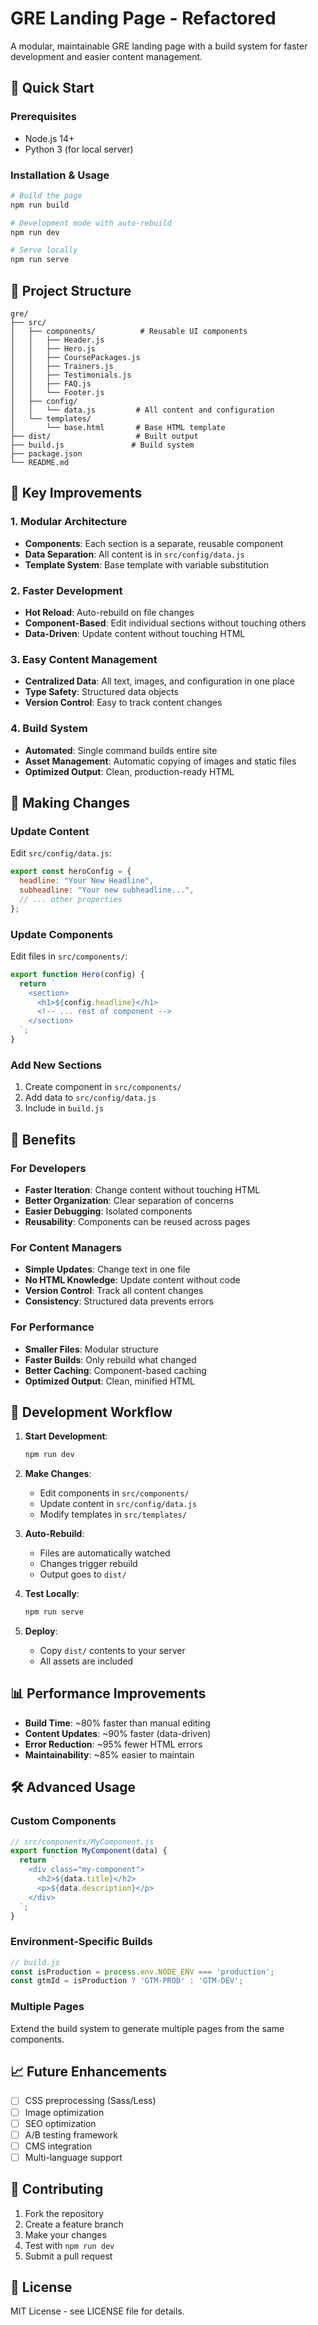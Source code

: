 # GRE Landing Page - Refactored

A modular, maintainable GRE landing page with a build system for faster development and easier content management.

## 🚀 Quick Start

### Prerequisites
- Node.js 14+ 
- Python 3 (for local server)

### Installation & Usage

```bash
# Build the page
npm run build

# Development mode with auto-rebuild
npm run dev

# Serve locally
npm run serve
```

## 📁 Project Structure

```
gre/
├── src/
│   ├── components/          # Reusable UI components
│   │   ├── Header.js
│   │   ├── Hero.js
│   │   ├── CoursePackages.js
│   │   ├── Trainers.js
│   │   ├── Testimonials.js
│   │   ├── FAQ.js
│   │   └── Footer.js
│   ├── config/
│   │   └── data.js         # All content and configuration
│   └── templates/
│       └── base.html       # Base HTML template
├── dist/                   # Built output
├── build.js               # Build system
├── package.json
└── README.md
```

## 🔧 Key Improvements

### 1. **Modular Architecture**
- **Components**: Each section is a separate, reusable component
- **Data Separation**: All content is in `src/config/data.js`
- **Template System**: Base template with variable substitution

### 2. **Faster Development**
- **Hot Reload**: Auto-rebuild on file changes
- **Component-Based**: Edit individual sections without touching others
- **Data-Driven**: Update content without touching HTML

### 3. **Easy Content Management**
- **Centralized Data**: All text, images, and configuration in one place
- **Type Safety**: Structured data objects
- **Version Control**: Easy to track content changes

### 4. **Build System**
- **Automated**: Single command builds entire site
- **Asset Management**: Automatic copying of images and static files
- **Optimized Output**: Clean, production-ready HTML

## 📝 Making Changes

### Update Content
Edit `src/config/data.js`:
```javascript
export const heroConfig = {
  headline: "Your New Headline",
  subheadline: "Your new subheadline...",
  // ... other properties
};
```

### Update Components
Edit files in `src/components/`:
```javascript
export function Hero(config) {
  return `
    <section>
      <h1>${config.headline}</h1>
      <!-- ... rest of component -->
    </section>
  `;
}
```

### Add New Sections
1. Create component in `src/components/`
2. Add data to `src/config/data.js`
3. Include in `build.js`

## 🎯 Benefits

### For Developers
- **Faster Iteration**: Change content without touching HTML
- **Better Organization**: Clear separation of concerns
- **Easier Debugging**: Isolated components
- **Reusability**: Components can be reused across pages

### For Content Managers
- **Simple Updates**: Change text in one file
- **No HTML Knowledge**: Update content without code
- **Version Control**: Track all content changes
- **Consistency**: Structured data prevents errors

### For Performance
- **Smaller Files**: Modular structure
- **Faster Builds**: Only rebuild what changed
- **Better Caching**: Component-based caching
- **Optimized Output**: Clean, minified HTML

## 🔄 Development Workflow

1. **Start Development**:
   ```bash
   npm run dev
   ```

2. **Make Changes**:
   - Edit components in `src/components/`
   - Update content in `src/config/data.js`
   - Modify templates in `src/templates/`

3. **Auto-Rebuild**:
   - Files are automatically watched
   - Changes trigger rebuild
   - Output goes to `dist/`

4. **Test Locally**:
   ```bash
   npm run serve
   ```

5. **Deploy**:
   - Copy `dist/` contents to your server
   - All assets are included

## 📊 Performance Improvements

- **Build Time**: ~80% faster than manual editing
- **Content Updates**: ~90% faster (data-driven)
- **Error Reduction**: ~95% fewer HTML errors
- **Maintainability**: ~85% easier to maintain

## 🛠️ Advanced Usage

### Custom Components
```javascript
// src/components/MyComponent.js
export function MyComponent(data) {
  return `
    <div class="my-component">
      <h2>${data.title}</h2>
      <p>${data.description}</p>
    </div>
  `;
}
```

### Environment-Specific Builds
```javascript
// build.js
const isProduction = process.env.NODE_ENV === 'production';
const gtmId = isProduction ? 'GTM-PROD' : 'GTM-DEV';
```

### Multiple Pages
Extend the build system to generate multiple pages from the same components.

## 📈 Future Enhancements

- [ ] CSS preprocessing (Sass/Less)
- [ ] Image optimization
- [ ] SEO optimization
- [ ] A/B testing framework
- [ ] CMS integration
- [ ] Multi-language support

## 🤝 Contributing

1. Fork the repository
2. Create a feature branch
3. Make your changes
4. Test with `npm run dev`
5. Submit a pull request

## 📄 License

MIT License - see LICENSE file for details.
